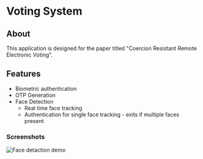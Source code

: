 # Voting System

## About

This application is designed for the paper titled "Coercion Resistant Remote Electronic Voting".

## Features

*  Biometric authentication
*  OTP Generation
*  Face Detection
   *  Real time face tracking
   *  Authentication for single face tracking - exits if multiple faces present

### Screenshots

![Face detaction demo](https://media2.giphy.com/media/0y4sdtedIfc6QWKkGO/giphy.gif?cid=790b7611897ea1e606cd0a097236617f7fc629c28b706c7a&rid=giphy.gif)


